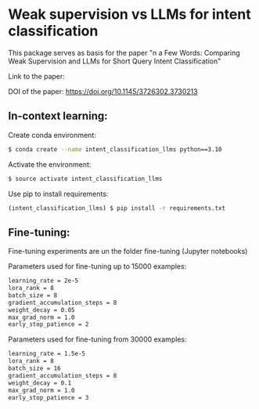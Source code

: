 # Weak supervision vs LLMs for intent classification

This package serves as basis for the paper "n a Few Words: Comparing Weak Supervision and LLMs for
Short Query Intent Classification"

Link to the paper: 

DOI of the paper: https://doi.org/10.1145/3726302.3730213


## In-context learning:


Create conda environment:

```bash
$ conda create --name intent_classification_llms python==3.10
```

Activate the environment:

```bash
$ source activate intent_classification_llms
```

Use pip to install requirements:

```bash
(intent_classification_llms) $ pip install -r requirements.txt
```

## Fine-tuning:

Fine-tuning experiments are un the folder fine-tuning (Jupyter notebooks)

Parameters used for fine-tuning up to 15000 examples:
```bash
learning_rate = 2e-5 
lora_rank = 8
batch_size = 8 
gradient_accumulation_steps = 8
weight_decay = 0.05 
max_grad_norm = 1.0
early_stop_patience = 2
```
Parameters used for fine-tuning from 30000 examples:
```bash
learning_rate = 1.5e-5  
lora_rank = 8  
batch_size = 16  
gradient_accumulation_steps = 8  
weight_decay = 0.1
max_grad_norm = 1.0 
early_stop_patience = 3 
```